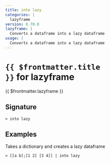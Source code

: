 ```yaml
---
title: into lazy
categories: |
  lazyframe
version: 0.70.0
lazyframe: |
  Converts a dataframe into a lazy dataframe
usage: |
  Converts a dataframe into a lazy dataframe
---
```


# <code>{{ $frontmatter.title }}</code> for lazyframe

<div class='command-title'>{{ $frontmatter.lazyframe }}</div>

## Signature

```> into lazy ```

## Examples

Takes a dictionary and creates a lazy dataframe
```shell
> [[a b];[1 2] [3 4]] | into lazy
```
